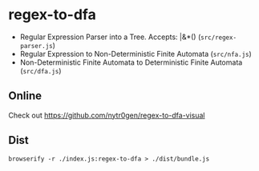 # regex-to-dfa

* Regular Expression Parser into a Tree. Accepts: |&*() (`src/regex-parser.js`)
* Regular Expression to Non-Deterministic Finite Automata (`src/nfa.js`)
* Non-Deterministic Finite Automata to Deterministic Finite Automata (`src/dfa.js`)

## Online

Check out https://github.com/nytr0gen/regex-to-dfa-visual

## Dist

`browserify -r ./index.js:regex-to-dfa > ./dist/bundle.js`
